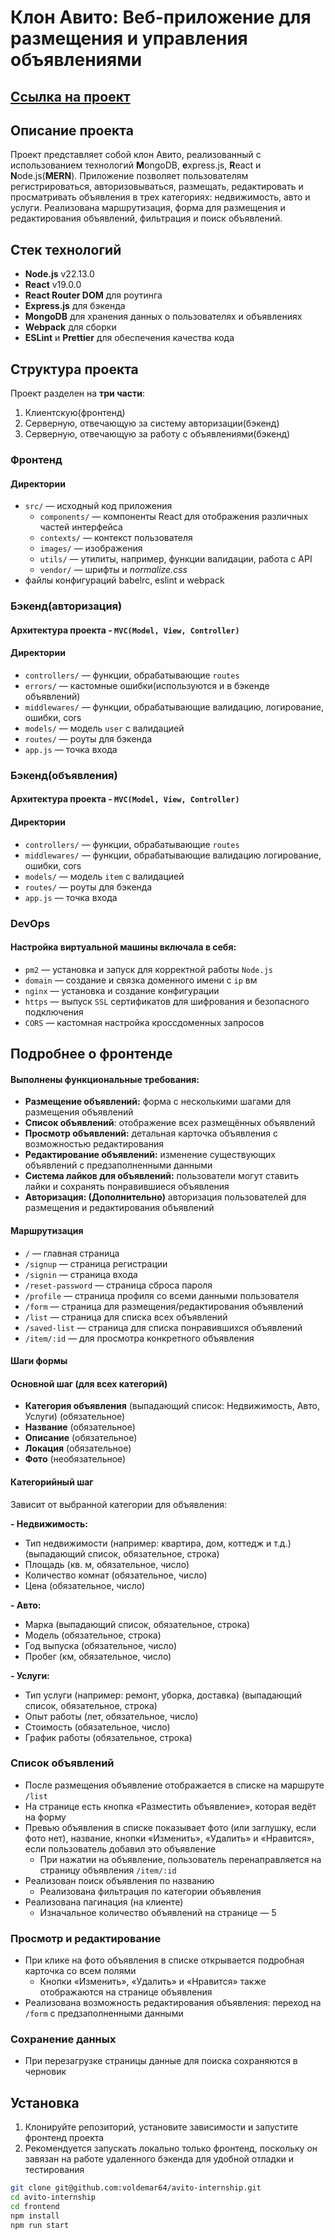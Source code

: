 ﻿# Клон Авито: Веб-приложение для размещения и управления объявлениями

## [Сcылка на проект](https://www.voldemar-avito.ru)

## Описание проекта

Проект представляет собой клон Авито, реализованный с использованием технологий **M**ongoDB, **e**xpress.js, **R**eact и **N**ode.js(**MERN**). Приложение позволяет пользователям регистрироваться, авторизовываться, размещать, редактировать и просматривать объявления в трех категориях: недвижимость, авто и услуги. Реализована маршрутизация, форма для размещения и редактирования объявлений, фильтрация и поиск объявлений.

## Стек технологий

- **Node.js** v22.13.0
- **React** v19.0.0
- **React Router DOM** для роутинга
- **Express.js** для бэкенда
- **MongoDB** для хранения данных о пользователях и объявлениях
- **Webpack** для сборки
- **ESLint** и **Prettier** для обеспечения качества кода

## Структура проекта

Проект разделен на **три части**: 
  1. Клиентскую(фронтенд) 
  2. Серверную, отвечающую за систему авторизации(бэкенд) 
  3. Серверную, отвечающую за работу с объявлениями(бэкенд)


### Фронтенд

#### Директории

- `src/` — исходный код приложения
    - `components/` — компоненты React для отображения различных частей интерфейса
    - `contexts/` — контекст пользователя
    - `images/` — изображения
    - `utils/` — утилиты, например, функции валидации, работа с API
    - `vendor/` — шрифты и *normalize.css*
- файлы конфигураций babelrc, eslint и webpack

### Бэкенд(авторизация)
#### Архитектура проекта - `MVC(Model, View, Controller)`
#### Директории

- `controllers/` — функции, обрабатывающие `routes`
- `errors/` — кастомные ошибки(используются и в бэкенде объявлений)
- `middlewares/` — функции, обрабатывающие валидацию, логирование, ошибки, cors
- `models/` — модель `user` с валидацией
- `routes/` — роуты для бэкенда
- `app.js` — точка входа

### Бэкенд(объявления)
#### Архитектура проекта - `MVC(Model, View, Controller)`
#### Директории

- `controllers/` — функции, обрабатывающие `routes`
- `middlewares/` — функции, обрабатывающие валидацию логирование, ошибки, cors
- `models/` — модель `item` с валидацией
- `routes/` — роуты для бэкенда
- `app.js` — точка входа

### DevOps
#### Настройка виртуальной машины включала в себя:
- `pm2` — установка и запуск для корректной работы `Node.js`
- `domain` — создание и связка доменного имени с `ip` вм
- `nginx` — установка и создание конфигурации
- `https` — выпуск `SSL` сертификатов для шифрования и безопасного подключения
- `CORS` — кастомная настройка кроссдоменных запросов

## Подробнее о фронтенде
#### Выполнены функциональные требования:
  - **Размещение объявлений:** форма с несколькими шагами для размещения объявлений
  - **Список объявлений**: отображение всех размещённых объявлений
  - **Просмотр объявлений:** детальная карточка объявления с возможностью редактирования
  - **Редактирование объявлений:** изменение существующих объявлений с предзаполненными данными
  - **Система лайков для объявлений:** пользователи могут ставить лайки и сохранять понравившиеся объявления
  - **Авторизация: (Дополнительно)** авторизация пользователей для размещения и редактирования объявлений

#### Маршрутизация
  - `/` — главная страница
  - `/signup` — страница регистрации
  - `/signin` — страница входа
  - `/reset-password` — страница сброса пароля
  - `/profile` — страница профиля со всеми данными пользователя
  - `/form` —  страница для размещения/редактирования объявлений
  - `/list` — страница для списка всех объявлений
  - `/saved-list` — страница для списка понравившихся объявлений
  - `/item/:id` — для просмотра конкретного объявления

#### Шаги формы

#### Основной шаг (для всех категорий)
  - **Категория объявления** (выпадающий список: Недвижимость, Авто, Услуги) (обязательное)
  - **Название** (обязательное)
  - **Описание** (обязательное)
  - **Локация** (обязательное)
  - **Фото** (необязательное)

#### Категорийный шаг
Зависит от выбранной категории для объявления:

**- Недвижимость:**
  - Тип недвижимости (например: квартира, дом, коттедж и т.д.) (выпадающий список, обязательное, строка)
  - Площадь (кв. м, обязательное, число)
  - Количество комнат (обязательное, число)
  - Цена (обязательное, число)

**- Авто:**
  - Марка (выпадающий список, обязательное, строка)
  - Модель (обязательное, строка)
  - Год выпуска (обязательное, число)
  - Пробег (км, обязательное, число)

**- Услуги:**
  - Тип услуги (например: ремонт, уборка, доставка) (выпадающий список, обязательное, строка)
  - Опыт работы (лет, обязательное, число)
  - Стоимость (обязательное, число)
  - График работы (обязательное, строка)

### Список объявлений
  - После размещения объявление отображается в списке на маршруте `/list`
  - На странице есть кнопка «Разместить объявление», которая ведёт на форму
  - Превью объявления в списке показывает фото (или заглушку, если фото нет), название, кнопки «Изменить», «Удалить» и «Нравится», если пользователь добавил это объявление
    - При нажатии на объявление, пользователь перенаправляется на страницу объявления `/item/:id`
  - Реализован поиск объявления по названию
    - Реализована фильтрация по категории объявления
  - Реализована пагинация (на клиенте)
    - Изначальное количество объявлений на странице — 5
  
### Просмотр и редактирование
  - При клике на фото объявления в списке открывается подробная карточка со всем полями
    - Кнопки «Изменить», «Удалить» и «Нравится» также отображаются на странице объявления
  - Реализована возможность редактирования объявления: переход на `/form` с предзаполненными данными

### Сохранение данных
- При перезагрузке страницы данные для поиска сохраняются в черновик

## Установка

1. Клонируйте репозиторий, установите зависимости и запустите фронтенд проекта
2. Рекомендуется запускать локально только фронтенд, поскольку он завязан на работе удаленного бэкенда для удобной отладки и тестирования
```bash
git clone git@github.com:voldemar64/avito-internship.git
cd avito-internship
cd frontend
npm install
npm run start
